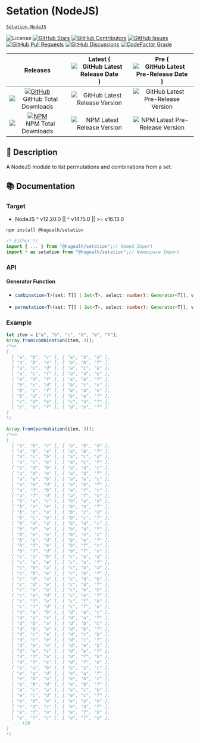 # Setation (NodeJS)

[`Setation.NodeJS`](https://github.com/hugoalh-studio/setation-nodejs)

![License](https://img.shields.io/static/v1?label=License&message=MIT&style=flat-square "License")
[![GitHub Stars](https://img.shields.io/github/stars/hugoalh-studio/setation-nodejs?label=Stars&logo=github&logoColor=ffffff&style=flat-square "GitHub Stars")](https://github.com/hugoalh-studio/setation-nodejs/stargazers)
[![GitHub Contributors](https://img.shields.io/github/contributors/hugoalh-studio/setation-nodejs?label=Contributors&logo=github&logoColor=ffffff&style=flat-square "GitHub Contributors")](https://github.com/hugoalh-studio/setation-nodejs/graphs/contributors)
[![GitHub Issues](https://img.shields.io/github/issues-raw/hugoalh-studio/setation-nodejs?label=Issues&logo=github&logoColor=ffffff&style=flat-square "GitHub Issues")](https://github.com/hugoalh-studio/setation-nodejs/issues)
[![GitHub Pull Requests](https://img.shields.io/github/issues-pr-raw/hugoalh-studio/setation-nodejs?label=Pull%20Requests&logo=github&logoColor=ffffff&style=flat-square "GitHub Pull Requests")](https://github.com/hugoalh-studio/setation-nodejs/pulls)
[![GitHub Discussions](https://img.shields.io/github/discussions/hugoalh-studio/setation-nodejs?label=Discussions&logo=github&logoColor=ffffff&style=flat-square "GitHub Discussions")](https://github.com/hugoalh-studio/setation-nodejs/discussions)
[![CodeFactor Grade](https://img.shields.io/codefactor/grade/github/hugoalh-studio/setation-nodejs?label=Grade&logo=codefactor&logoColor=ffffff&style=flat-square "CodeFactor Grade")](https://www.codefactor.io/repository/github/hugoalh-studio/setation-nodejs)

| **Releases** | **Latest** (![GitHub Latest Release Date](https://img.shields.io/github/release-date/hugoalh-studio/setation-nodejs?label=&style=flat-square "GitHub Latest Release Date")) | **Pre** (![GitHub Latest Pre-Release Date](https://img.shields.io/github/release-date-pre/hugoalh-studio/setation-nodejs?label=&style=flat-square "GitHub Latest Pre-Release Date")) |
|:-:|:-:|:-:|
| [![GitHub](https://img.shields.io/badge/GitHub-181717?logo=github&logoColor=ffffff&style=flat-square "GitHub")](https://github.com/hugoalh-studio/setation-nodejs/releases) ![GitHub Total Downloads](https://img.shields.io/github/downloads/hugoalh-studio/setation-nodejs/total?label=&style=flat-square "GitHub Total Downloads") | ![GitHub Latest Release Version](https://img.shields.io/github/release/hugoalh-studio/setation-nodejs?sort=semver&label=&style=flat-square "GitHub Latest Release Version") | ![GitHub Latest Pre-Release Version](https://img.shields.io/github/release/hugoalh-studio/setation-nodejs?include_prereleases&sort=semver&label=&style=flat-square "GitHub Latest Pre-Release Version") |
| [![NPM](https://img.shields.io/badge/NPM-CB3837?logo=npm&logoColor=ffffff&style=flat-square "NPM")](https://www.npmjs.com/package/@hugoalh/setation) ![NPM Total Downloads](https://img.shields.io/npm/dt/@hugoalh/setation?label=&style=flat-square "NPM Total Downloads") | ![NPM Latest Release Version](https://img.shields.io/npm/v/@hugoalh/setation/latest?label=&style=flat-square "NPM Latest Release Version") | ![NPM Latest Pre-Release Version](https://img.shields.io/npm/v/@hugoalh/setation/pre?label=&style=flat-square "NPM Latest Pre-Release Version") |

## 📝 Description

A NodeJS module to list permutations and combinations from a set.

## 📚 Documentation

### Target

- NodeJS ^ v12.20.0 || ^ v14.15.0 || >= v16.13.0

```sh
npm install @hugoalh/setation
```

```js
/* Either */
import { ... } from "@hugoalh/setation";// Named Import
import * as setation from "@hugoalh/setation";// Namespace Import
```

### API

#### Generator Function

- ```ts
  combination<T>(set: T[] | Set<T>, select: number): Generator<T[], void, unknown>;
  ```
- ```ts
  permutation<T>(set: T[] | Set<T>, select: number): Generator<T[], void, unknown>;
  ```

### Example

```js
let item = ["a", "b", "c", "d", "e", "f"];
Array.from(combination(item, 3));
/*=>
[
  [ "a", "b", "c" ], [ "a", "b", "d" ],
  [ "a", "b", "e" ], [ "a", "b", "f" ],
  [ "a", "c", "d" ], [ "a", "c", "e" ],
  [ "a", "c", "f" ], [ "a", "d", "e" ],
  [ "a", "d", "f" ], [ "a", "e", "f" ],
  [ "b", "c", "d" ], [ "b", "c", "e" ],
  [ "b", "c", "f" ], [ "b", "d", "e" ],
  [ "b", "d", "f" ], [ "b", "e", "f" ],
  [ "c", "d", "e" ], [ "c", "d", "f" ],
  [ "c", "e", "f" ], [ "d", "e", "f" ]
]
*/

Array.from(permutation(item, 3));
/*=>
[
  [ "a", "b", "c" ], [ "a", "b", "d" ],
  [ "a", "b", "e" ], [ "a", "b", "f" ],
  [ "a", "c", "b" ], [ "a", "c", "d" ],
  [ "a", "c", "e" ], [ "a", "c", "f" ],
  [ "a", "d", "b" ], [ "a", "d", "c" ],
  [ "a", "d", "e" ], [ "a", "d", "f" ],
  [ "a", "e", "b" ], [ "a", "e", "c" ],
  [ "a", "e", "d" ], [ "a", "e", "f" ],
  [ "a", "f", "b" ], [ "a", "f", "c" ],
  [ "a", "f", "d" ], [ "a", "f", "e" ],
  [ "b", "a", "c" ], [ "b", "a", "d" ],
  [ "b", "a", "e" ], [ "b", "a", "f" ],
  [ "b", "c", "a" ], [ "b", "c", "d" ],
  [ "b", "c", "e" ], [ "b", "c", "f" ],
  [ "b", "d", "a" ], [ "b", "d", "c" ],
  [ "b", "d", "e" ], [ "b", "d", "f" ],
  [ "b", "e", "a" ], [ "b", "e", "c" ],
  [ "b", "e", "d" ], [ "b", "e", "f" ],
  [ "b", "f", "a" ], [ "b", "f", "c" ],
  [ "b", "f", "d" ], [ "b", "f", "e" ],
  [ "c", "a", "b" ], [ "c", "a", "d" ],
  [ "c", "a", "e" ], [ "c", "a", "f" ],
  [ "c", "b", "a" ], [ "c", "b", "d" ],
  [ "c", "b", "e" ], [ "c", "b", "f" ],
  [ "c", "d", "a" ], [ "c", "d", "b" ],
  [ "c", "d", "e" ], [ "c", "d", "f" ],
  [ "c", "e", "a" ], [ "c", "e", "b" ],
  [ "c", "e", "d" ], [ "c", "e", "f" ],
  [ "c", "f", "a" ], [ "c", "f", "b" ],
  [ "c", "f", "d" ], [ "c", "f", "e" ],
  [ "d", "a", "b" ], [ "d", "a", "c" ],
  [ "d", "a", "e" ], [ "d", "a", "f" ],
  [ "d", "b", "a" ], [ "d", "b", "c" ],
  [ "d", "b", "e" ], [ "d", "b", "f" ],
  [ "d", "c", "a" ], [ "d", "c", "b" ],
  [ "d", "c", "e" ], [ "d", "c", "f" ],
  [ "d", "e", "a" ], [ "d", "e", "b" ],
  [ "d", "e", "c" ], [ "d", "e", "f" ],
  [ "d", "f", "a" ], [ "d", "f", "b" ],
  [ "d", "f", "c" ], [ "d", "f", "e" ],
  [ "e", "a", "b" ], [ "e", "a", "c" ],
  [ "e", "a", "d" ], [ "e", "a", "f" ],
  [ "e", "b", "a" ], [ "e", "b", "c" ],
  [ "e", "b", "d" ], [ "e", "b", "f" ],
  [ "e", "c", "a" ], [ "e", "c", "b" ],
  [ "e", "c", "d" ], [ "e", "c", "f" ],
  [ "e", "d", "a" ], [ "e", "d", "b" ],
  [ "e", "d", "c" ], [ "e", "d", "f" ],
  [ "e", "f", "a" ], [ "e", "f", "b" ],
  [ "e", "f", "c" ], [ "e", "f", "d" ],
  ... +20
]
*/
```
